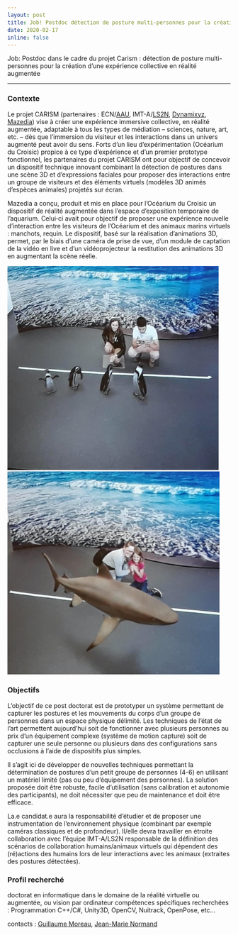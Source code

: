 ```yaml
---
layout: post
title: Job! Postdoc détection de posture multi-personnes pour la création d’une expérience collective en réalité augmentée
date: 2020-02-17
inline: false
---
```



Job: Postdoc dans le cadre du projet Carism : détection de posture multi-personnes pour la création d’une expérience collective en réalité augmentée 

***

### Contexte


Le projet CARISM (partenaires : ECN/[AAU](https://aau.archi.fr), IMT-A/[LS2N](https://www.ls2n.fr), [Dynamixyz](http://www.dynamixyz.com), [Mazedia](https://www.mazedia.fr)) vise à créer une expérience immersive collective, en réalité augmentée, adaptable à tous les types de médiation – sciences, nature, art, etc. – dès que l’immersion du visiteur et les interactions dans un univers augmenté peut avoir du sens. Forts d’un lieu d’expérimentation (Océarium du Croisic) propice à ce type d’expérience et d’un premier prototype fonctionnel, les partenaires du projet CARISM ont pour objectif de concevoir un dispositif technique innovant combinant la détection de postures dans une scène 3D et d’expressions faciales pour proposer des interactions entre un groupe de visiteurs et des éléments virtuels (modèles 3D animés d’espèces animales) projetés sur écran.

Mazedia a conçu, produit et mis en place pour l’Océarium du Croisic un dispositif de réalité augmentée dans l’espace d’exposition temporaire de l’aquarium. Celui‐ci avait pour objectif de proposer une expérience nouvelle d’interaction entre les visiteurs de l’Océarium et des animaux marins virtuels : manchots, requin.
Le dispositif, basé sur la réalisation d’animations 3D, permet, par le biais d’une caméra de prise de vue, d’un module de captation de la vidéo en live et d’un vidéoprojecteur la restitution des animations 3D en augmentant la scène réelle.

![Réalisation Mazedia](/assets/img/carism-1.png)
![Réalisation Mazedia](/assets/img/carism-2.png)

### Objectifs

L’objectif de ce post doctorat est de prototyper un système permettant de capturer les postures et les mouvements du corps d’un groupe de personnes dans un espace physique délimité. Les techniques de l’état de l’art permettent aujourd’hui soit de fonctionner avec plusieurs personnes au prix d’un équipement complexe (système de motion capture) soit de capturer une seule personne ou plusieurs dans des configurations sans occlusions à l’aide de dispositifs plus simples.

Il s’agit ici de développer de nouvelles techniques permettant la détermination de postures d’un petit groupe de personnes (4-6) en utilisant un matériel limité (pas ou peu d’équipement des personnes). La solution proposée doit être robuste, facile d’utilisation (sans calibration et autonomie des participants), ne doit nécessiter que peu de maintenance et doit être efficace.

La.e candidat.e aura la responsabilité d’étudier et de proposer une instrumentation de l’environnement physique (combinant par exemple caméras classiques et de profondeur). Il/elle devra travailler en étroite collaboration avec l’équipe IMT-A/LS2N responsable de la définition des scénarios de collaboration humains/animaux virtuels qui dépendent des (ré)actions des humains lors de leur interactions avec les animaux (extraites des postures détectées).


### Profil recherché

doctorat en informatique dans le domaine de la réalité virtuelle ou augmentée, ou vision par ordinateur
compétences spécifiques recherchées : Programmation C++/C#, Unity3D, OpenCV, Nuitrack, OpenPose, etc…

contacts : [Guillaume Moreau](mailto:guillaume.moreau@ec-nantes.fr), [Jean-Marie Normand](mailto:jean-marie.normand.ec-nantes.fr)

